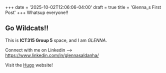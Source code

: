 +++
date = '2025-10-02T12:06:06-04:00'
draft = true
title = 'Glenna_s First Post'
+++
Whatsup everyone!!

## Go Wildcats!!

 This is **ICT315 Group 5** space, and I am *GLENNA*.

 Connect with me on Linkedin --> https://www.linkedin.com/in/glennasaldanha/

Visit the [Hugo](https://gohugo.io) website!